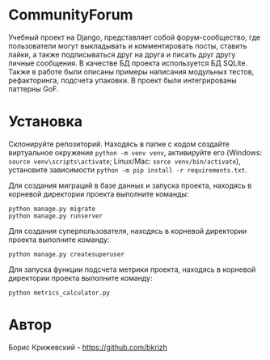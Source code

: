 # CommunityForum

Учебный проект на Django, представляет собой форум-сообщество, где пользователи могут выкладывать и комментировать посты, ставить лайки, а также подписываться друг на друга и писать друг другу личные сообщения. В качестве БД проекта используется БД SQLite. Также в работе были описаны примеры написания модульных тестов, рефакторинга, подсчета упаковки. В проект были интегрированы паттерны GoF.

# Установка
Склонируйте репозиторий. Находясь в папке с кодом создайте виртуальное окружение `python -m venv venv`, активируйте его (Windows: `source venv\scripts\activate`; Linux/Mac: `sorce venv/bin/activate`), установите зависимости `python -m pip install -r requirements.txt`.

Для создания миграций в базе данных и запуска проекта, находясь в корневой директории проекта выполните команды:
```
python manage.py migrate
python manage.py runserver
```

Для создания суперпользователя, находясь в корневой директории проекта выполните команду:
```
python manage.py createsuperuser
```

Для запуска функции подсчета метрики проекта, находясь в корневой директории проекта выполните команду:
```
python metrics_calculator.py
```

# Автор

Борис Крижевский - https://github.com/bkrizh
